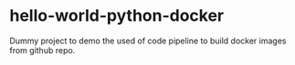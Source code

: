 # hello-world-python-docker
Dummy project to demo the used of code pipeline to build docker images from github repo.
